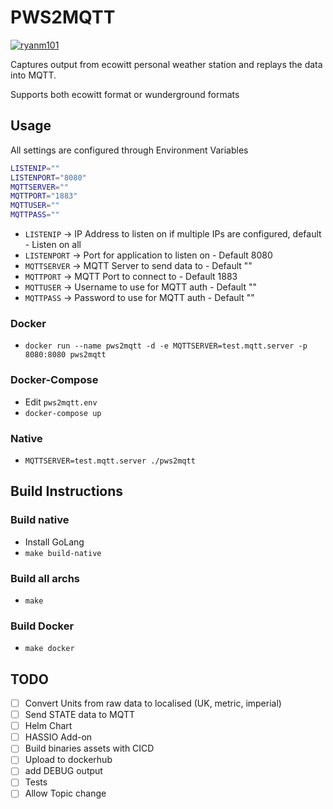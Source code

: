 # PWS2MQTT
[![ryanm101](https://circleci.com/gh/ryanm101/pws2mqtt.svg?style=svg)]()

Captures output from ecowitt personal weather station and replays the data into MQTT. 

Supports both ecowitt format or wunderground formats

## Usage

All settings are configured through Environment Variables

```bash
LISTENIP=""
LISTENPORT="8080"
MQTTSERVER=""
MQTTPORT="1883"
MQTTUSER=""
MQTTPASS=""
```

* ``LISTENIP`` -> IP Address to listen on if multiple IPs are configured, default - Listen on all
* ``LISTENPORT`` -> Port for application to listen on - Default 8080
* ``MQTTSERVER`` -> MQTT Server to send data to - Default ""
* ``MQTTPORT`` -> MQTT Port to connect to - Default 1883
* ``MQTTUSER`` -> Username to use for MQTT auth - Default ""
* ``MQTTPASS`` -> Password to use for MQTT auth - Default ""

### Docker
* ``docker run --name pws2mqtt -d -e MQTTSERVER=test.mqtt.server -p 8080:8080 pws2mqtt``

### Docker-Compose
* Edit ``pws2mqtt.env``
* ``docker-compose up``

### Native

* ``MQTTSERVER=test.mqtt.server ./pws2mqtt``

## Build Instructions

### Build native
* Install GoLang
* ``make build-native``

### Build all archs
* ``make``
### Build Docker
* ``make docker``

## TODO
* [ ] Convert Units from raw data to localised (UK, metric, imperial)
* [ ] Send STATE data to MQTT
* [ ] Helm Chart
* [ ] HASSIO Add-on
* [ ] Build binaries assets with CICD
* [ ] Upload to dockerhub
* [ ] add DEBUG output
* [ ] Tests
* [ ] Allow Topic change
